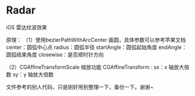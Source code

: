 # Radar
iOS 雷达纹波效果

原理：
（1）使用bezierPathWithArcCenter 画圆，具体参数可以参考苹果文档
    center：圆弧中心点
    radius：圆弧半径
    startAngle：圆弧起始角度
    endAngle：圆弧结束角度
    closewise：是否顺时针方向
    
（2）CGAffineTransformScale 缩放功能
    CGAffineTransform : 
    sx：x 轴放大倍数
    sy：y 轴放大倍数
    
文件参考的别人代码，只是刚好用到整理一下，备份一下。谢谢~
